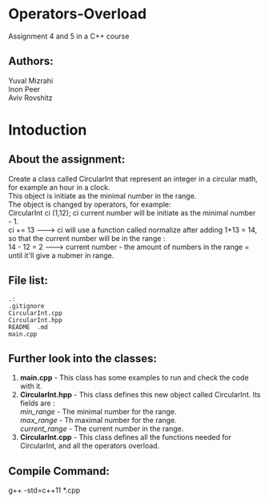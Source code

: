 Operators-Overload  
===  

Assignment 4 and 5 in a C++ course  

Authors:
--
Yuval Mizrahi  
Inon Peer  
Aviv Rovshitz

**Intoduction**
==

About the assignment:
-- 
Create a class called CircularInt that represent an integer in a circular math, 
for example an hour in a clock.  
This object is initiate as the minimal number in the range.  
The object is changed by operators, for example:  
CircularInt ci (1,12); ci current number will be initiate as the minimal number - 1.  
 ci += 13 ---> ci will use a function called normalize after adding 1+13 = 14,  
so that the current number will be in the range :  
14 - 12 = 2 ---> current number - the amount of numbers in the range = until it'll give a nubmer in range.

**File list:**
--  

```  
.: 
.gitignore 
CircularInt.cpp  
CircularInt.hpp  
README  .md  
main.cpp
```  
Further look into the classes:  
--  
1. **main.cpp** - This class has some examples to run and check the code with it.  
2. **CircularInt.hpp** - This class defines this new object called CircularInt. Its fields are :   
*min_range* - The minimal number for the range.  
*max_range* - Th maximal number for the range.  
*current_range* - The current number in the range.  
3. **CircularInt.cpp** - This class defines all the functions needed for CircularInt, and all the operators overload.  

Compile Command:  
--  
g++ -std=c++11 *.cpp  
